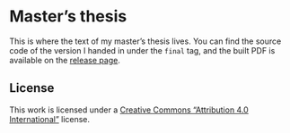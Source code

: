 # Master’s thesis

This is where the text of my master’s thesis lives.
You can find the source code of the version I handed in under the `final` tag,
and the built PDF is available on the [release page][final-release].

## License

This work is licensed under a [Creative Commons “Attribution 4.0 International”][cc by 4.0] license.

[final-release]: https://github.com/lucaswerkmeister/master-thesis/releases/tag/final
[cc by 4.0]: https://creativecommons.org/licenses/by/4.0/

